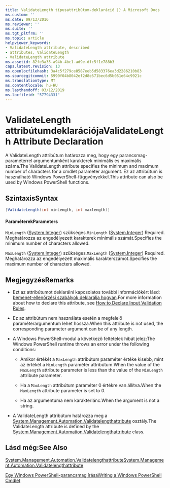 ```yaml
---
title: ValidateLength típusattribútum-deklaráció |} A Microsoft Docs
ms.custom: ''
ms.date: 09/13/2016
ms.reviewer: ''
ms.suite: ''
ms.tgt_pltfrm: ''
ms.topic: article
helpviewer_keywords:
- ValidateLength attribute, described
- attributes, ValidateLength
- ValidateLength attribute
ms.assetid: 82fe3a35-a94b-4bc1-ad9e-dfc5f1e788b3
caps.latest.revision: 13
ms.openlocfilehash: 3a4c5f279ce8587eeb5d583376ea3d2286210b83
ms.sourcegitcommit: 5990f04b8042ef2d8e571bec6d5b051e64c9921c
ms.translationtype: MT
ms.contentlocale: hu-HU
ms.lasthandoff: 03/12/2019
ms.locfileid: "57794331"
---
```

# <a name="validatelength-attribute-declaration"></a><span data-ttu-id="4a3aa-102">ValidateLength attribútumdeklarációja</span><span class="sxs-lookup"><span data-stu-id="4a3aa-102">ValidateLength Attribute Declaration</span></span>

<span data-ttu-id="4a3aa-103">A ValidateLength attribútum határozza meg, hogy egy parancsmag-paraméterrel argumentumként karakterek minimális és maximális száma.</span><span class="sxs-lookup"><span data-stu-id="4a3aa-103">The ValidateLength attribute specifies the minimum and maximum number of characters for a cmdlet parameter argument.</span></span> <span data-ttu-id="4a3aa-104">Ez az attribútum is használható Windows PowerShell-függvényekkel.</span><span class="sxs-lookup"><span data-stu-id="4a3aa-104">This attribute can also be used by Windows PowerShell functions.</span></span>

## <a name="syntax"></a><span data-ttu-id="4a3aa-105">Szintaxis</span><span class="sxs-lookup"><span data-stu-id="4a3aa-105">Syntax</span></span>

```csharp
[ValidateLength(int minLength, int maxlength)]
```

#### <a name="parameters"></a><span data-ttu-id="4a3aa-106">Paraméterek</span><span class="sxs-lookup"><span data-stu-id="4a3aa-106">Parameters</span></span>

<span data-ttu-id="4a3aa-107">`MinLength` ([System.Integer](/dotnet/api/System.Integer)) szükséges.</span><span class="sxs-lookup"><span data-stu-id="4a3aa-107">`MinLength` ([System.Integer](/dotnet/api/System.Integer)) Required.</span></span> <span data-ttu-id="4a3aa-108">Meghatározza az engedélyezett karakterek minimális számát.</span><span class="sxs-lookup"><span data-stu-id="4a3aa-108">Specifies the minimum number of characters allowed.</span></span>

<span data-ttu-id="4a3aa-109">`MaxLength` ([System.Integer](/dotnet/api/System.Integer)) szükséges.</span><span class="sxs-lookup"><span data-stu-id="4a3aa-109">`MaxLength` ([System.Integer](/dotnet/api/System.Integer)) Required.</span></span> <span data-ttu-id="4a3aa-110">Meghatározza az engedélyezett maximális karakterszámot.</span><span class="sxs-lookup"><span data-stu-id="4a3aa-110">Specifies the maximum number of characters allowed.</span></span>

## <a name="remarks"></a><span data-ttu-id="4a3aa-111">Megjegyzés</span><span class="sxs-lookup"><span data-stu-id="4a3aa-111">Remarks</span></span>

- <span data-ttu-id="4a3aa-112">Ezt az attribútumot deklarálni kapcsolatos további információkért lásd: [bemenet-ellenőrzési szabályok deklarálja hogyan](http://msdn.microsoft.com/en-us/544c2100-62ba-4be4-b2a2-cc0d4e4fc45b).</span><span class="sxs-lookup"><span data-stu-id="4a3aa-112">For more information about how to declare this attribute, see [How to Declare Input Validation Rules](http://msdn.microsoft.com/en-us/544c2100-62ba-4be4-b2a2-cc0d4e4fc45b).</span></span>

- <span data-ttu-id="4a3aa-113">Ez az attribútum nem használata esetén a megfelelő paraméterargumentum lehet hossza.</span><span class="sxs-lookup"><span data-stu-id="4a3aa-113">When this attribute is not used, the corresponding parameter argument can be of any length.</span></span>

- <span data-ttu-id="4a3aa-114">A Windows PowerShell-modul a következő feltételek hibát jelez:</span><span class="sxs-lookup"><span data-stu-id="4a3aa-114">The Windows PowerShell runtime throws an error under the following conditions:</span></span>

    - <span data-ttu-id="4a3aa-115">Amikor értékét a `MaxLength` attribútum paraméter értéke kisebb, mint az értékét a `MinLength` paraméter attribútum.</span><span class="sxs-lookup"><span data-stu-id="4a3aa-115">When the value of the `MaxLength` attribute parameter is less than the value of the `MinLength` attribute parameter.</span></span>

    - <span data-ttu-id="4a3aa-116">Ha a `MaxLength` attribútum paraméter 0 értékre van állítva.</span><span class="sxs-lookup"><span data-stu-id="4a3aa-116">When the `MaxLength` attribute parameter is set to 0.</span></span>

    - <span data-ttu-id="4a3aa-117">Ha az argumentuma nem karakterlánc.</span><span class="sxs-lookup"><span data-stu-id="4a3aa-117">When the argument is not a string.</span></span>

- <span data-ttu-id="4a3aa-118">A ValidateLength attribútum határozza meg a [System.Management.Automation.Validatelengthattribute](/dotnet/api/System.Management.Automation.ValidateLengthAttribute) osztály.</span><span class="sxs-lookup"><span data-stu-id="4a3aa-118">The ValidateLength attribute is defined by the [System.Management.Automation.Validatelengthattribute](/dotnet/api/System.Management.Automation.ValidateLengthAttribute) class.</span></span>

## <a name="see-also"></a><span data-ttu-id="4a3aa-119">Lásd még:</span><span class="sxs-lookup"><span data-stu-id="4a3aa-119">See Also</span></span>

[<span data-ttu-id="4a3aa-120">System.Management.Automation.Validatelengthattribute</span><span class="sxs-lookup"><span data-stu-id="4a3aa-120">System.Management.Automation.Validatelengthattribute</span></span>](/dotnet/api/System.Management.Automation.ValidateLengthAttribute)

[<span data-ttu-id="4a3aa-121">Egy Windows PowerShell-parancsmag írása</span><span class="sxs-lookup"><span data-stu-id="4a3aa-121">Writing a Windows PowerShell Cmdlet</span></span>](./writing-a-windows-powershell-cmdlet.md)
